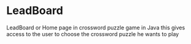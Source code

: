 # LeadBoard
LeadBoard or Home page in crossword puzzle game in Java
this gives access to the user to choose the crossword puzzle he wants to play
